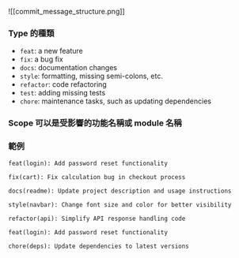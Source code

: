 ![[commit_message_structure.png]]

### Type 的種類

- `feat`: a new feature
- `fix`: a bug fix
- `docs`: documentation changes
- `style`: formatting, missing semi-colons, etc.
- `refactor`: code refactoring
- `test`: adding missing tests
- `chore`: maintenance tasks, such as updating dependencies

### Scope 可以是受影響的功能名稱或 module 名稱

### 範例

```plaintext
feat(login): Add password reset functionality

fix(cart): Fix calculation bug in checkout process

docs(readme): Update project description and usage instructions

style(navbar): Change font size and color for better visibility

refactor(api): Simplify API response handling code

feat(login): Add password reset functionality

chore(deps): Update dependencies to latest versions
```
